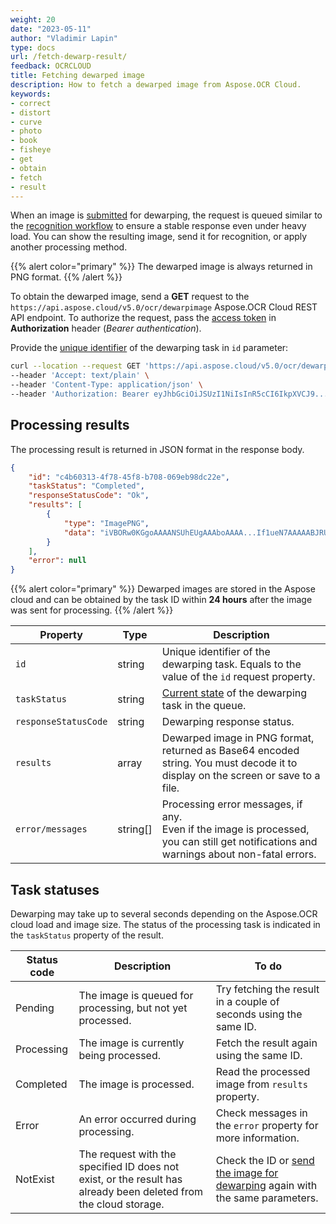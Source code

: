 ```yaml
---
weight: 20
date: "2023-05-11"
author: "Vladimir Lapin"
type: docs
url: /fetch-dewarp-result/
feedback: OCRCLOUD
title: Fetching dewarped image
description: How to fetch a dewarped image from Aspose.OCR Cloud.
keywords:
- correct
- distort
- curve
- photo
- book
- fisheye
- get
- obtain
- fetch
- result
---
```


When an image is [submitted](/ocr/send-image-for-dewarp/) for dewarping, the request is queued similar to the [recognition workflow](/ocr/recognition-workflow/) to ensure a stable response even under heavy load. You can show the resulting image, send it for recognition, or apply another processing method.

{{% alert color="primary" %}}
The dewarped image is always returned in PNG format.
{{% /alert %}}

To obtain the dewarped image, send a **GET** request to the `https://api.aspose.cloud/v5.0/ocr/dewarpimage` Aspose.OCR Cloud REST API endpoint. To authorize the request, pass the [access token](/ocr/authorization/) in **Authorization** header (_Bearer authentication_).

Provide the [unique identifier](/ocr/send-image-for-dewarp/) of the dewarping task in `id` parameter:

```bash
curl --location --request GET 'https://api.aspose.cloud/v5.0/ocr/dewarpimage?id=c4b60313-4f78-45f8-b708-069eb98dc22e' \
--header 'Accept: text/plain' \
--header 'Content-Type: application/json' \
--header 'Authorization: Bearer eyJhbGciOiJSUzI1NiIsInR5cCI6IkpXVCJ9...HaRYOxBcCRCPLnrFCVXpw7UA' \
```

## Processing results

The processing result is returned in JSON format in the response body.

```json
{
	"id": "c4b60313-4f78-45f8-b708-069eb98dc22e",
	"taskStatus": "Completed",
	"responseStatusCode": "Ok",
	"results": [
		{
			"type": "ImagePNG",
			"data": "iVBORw0KGgoAAAANSUhEUgAAAboAAAA...If1ueN7AAAAABJRU5ErkJggg=="
		}
	],
	"error": null
}
```

{{% alert color="primary" %}}
Dewarped images are stored in the Aspose cloud and can be obtained by the task ID within **24 hours** after the image was sent for processing.
{{% /alert %}}

Property | Type | Description
--------- | ---- | -----------
`id` | string | Unique identifier of the dewarping task. Equals to the value of the `id` request property.
`taskStatus` | string | [Current state](#task-statuses) of the dewarping task in the queue.
`responseStatusCode` | string | Dewarping response status.
`results` | array | Dewarped image in PNG format, returned as Base64 encoded string. You must decode it to display on the screen or save to a file.
`error/messages` | string[] | Processing error messages, if any.<br />Even if the image is processed, you can still get notifications and warnings about non-fatal errors.

## Task statuses

Dewarping may take up to several seconds depending on the Aspose.OCR cloud load and image size. The status of the processing task is indicated in the `taskStatus` property of the result.

Status code | Description | To do
----------- | ----------- | ------
Pending | The image is queued for processing, but not yet processed. | Try fetching the result in a couple of seconds using the same ID.
Processing | The image is currently being processed. | Fetch the result again using the same ID.
Completed | The image is processed. | Read the processed image from `results` property.
Error | An error occurred during processing. | Check messages in the `error` property for more information.
NotExist | The request with the specified ID does not exist, or the result has already been deleted from the cloud storage. | Check the ID or [send the image for dewarping](/ocr/send-image-for-dewarp/) again with the same parameters.
